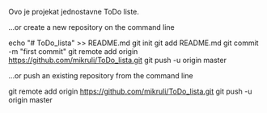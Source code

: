 Ovo je projekat jednostavne ToDo liste.

…or create a new repository on the command line

echo "# ToDo_lista" >> README.md
git init
git add README.md
git commit -m "first commit"
git remote add origin https://github.com/mikruli/ToDo_lista.git
git push -u origin master

…or push an existing repository from the command line

git remote add origin https://github.com/mikruli/ToDo_lista.git
git push -u origin master
